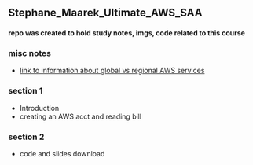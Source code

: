 ## Stephane_Maarek_Ultimate_AWS_SAA

#### repo was created to hold study notes, imgs, code related to this course

### misc notes

- [link to information about global vs regional AWS services](https://jayendrapatil.com/aws-global-vs-regional-vs-az-resources/)

### section 1

- Introduction
- creating an AWS acct and reading bill

### section 2

- code and slides download
